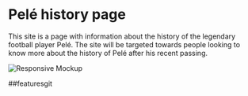 # Pelé history page

This site is a page with information about the history of the legendary football player Pelé. The site will be targeted towards people looking to know more about the history of Pelé after his recent passing.

![Responsive Mockup](/workspace/Project-1/assets/images/Pelé_mockup.png)

##featuresgit 
